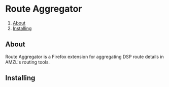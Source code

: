 Route Aggregator
================
1. [About](#about)
2. [Installing](#installing)

## About  

Route Aggregator is a Firefox extension for aggregating DSP route details in AMZL's routing tools.

## Installing  